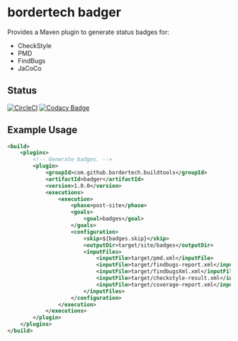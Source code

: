 # bordertech badger
Provides a Maven plugin to generate status badges for:
* CheckStyle
* PMD
* FindBugs
* JaCoCo

## Status

[![CircleCI](https://circleci.com/gh/BorderTech/badger.svg?style=svg)](https://circleci.com/gh/BorderTech/badger)
[![Codacy Badge](https://api.codacy.com/project/badge/Grade/cd4106f2a39342c1b104b19c4dcb5d6d)](https://www.codacy.com/app/BorderTech/badger?utm_source=github.com&amp;utm_medium=referral&amp;utm_content=BorderTech/badger&amp;utm_campaign=Badge_Grade)

## Example Usage

```xml
<build>
	<plugins>
		<!-- Generate badges. -->
		<plugin>
			<groupId>com.github.bordertech.buildtools</groupId>
			<artifactId>badger</artifactId>
			<version>1.0.0</version>
			<executions>
				<execution>
					<phase>post-site</phase>
					<goals>
						<goal>badges</goal>
					</goals>
					<configuration>
						<skip>${badges.skip}</skip>
						<outputDir>target/site/badges</outputDir>
						<inputFiles>
							<inputFile>target/pmd.xml</inputFile>
							<inputFile>target/findbugs-report.xml</inputFile>
							<inputFile>target/findbugsXml.xml</inputFile>
							<inputFile>target/checkstyle-result.xml</inputFile>
							<inputFile>target/coverage-report.xml</inputFile>
						</inputFiles>
					</configuration>
				</execution>
			</executions>
		</plugin>
	</plugins>
</build>
```

